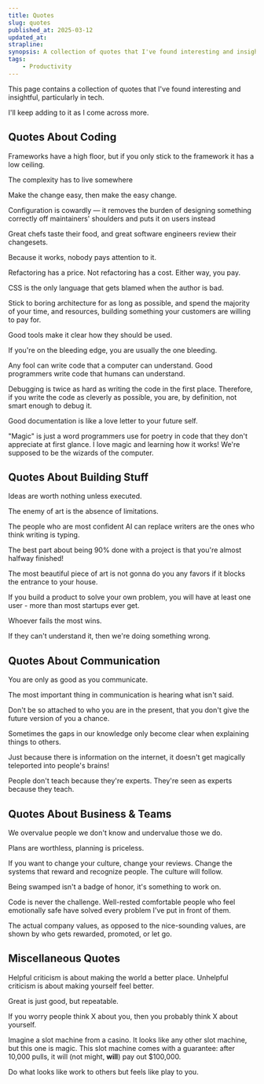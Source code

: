 ```yaml
---
title: Quotes
slug: quotes
published_at: 2025-03-12
updated_at:
strapline:
synopsis: A collection of quotes that I've found interesting and insightful.
tags:
    - Productivity
---
```


This page contains a collection of quotes that I've found interesting and insightful, particularly in tech.

I'll keep adding to it as I come across more.

## Quotes About Coding

<x-quote name="Sam Selikoff" title="Mostly Technical Podcast">Frameworks have a high floor, but if you only stick to the framework it has a low ceiling.</x-quote>

<x-quote name="Simon Swiss">The complexity has to live somewhere</x-quote>

<x-quote name="Caleb Porzio">Make the change easy, then make the easy change.</x-quote>

<x-quote name="Rich Harris">Configuration is cowardly — it removes the burden of designing something correctly off maintainers' shoulders and puts it on users instead</x-quote>

<x-quote name="Sophia Willows">Great chefs taste their food, and great software engineers review their changesets.</x-quote>

<x-quote name="Eric Bailey">Because it works, nobody pays attention to it.</x-quote>

<x-quote name="Germán Velasco">Refactoring has a price. Not refactoring has a cost. Either way, you pay.</x-quote>

<x-quote name="Josh Collinsworth">CSS is the only language that gets blamed when the author is bad.</x-quote>

<x-quote name="Addi Osmani">Stick to boring architecture for as long as possible, and spend the majority of your time, and resources, building something your customers are willing to pay for.</x-quote>

<x-quote name="Amelia Wattenberger">Good tools make it clear how they should be used.</x-quote>

<x-quote name="REM" title="Frontend Mastery">If you're on the bleeding edge, you are usually the one bleeding.</x-quote>

<x-quote name="Martin Fowler">Any fool can write code that a computer can understand. Good programmers write code that humans can understand.</x-quote>

<x-quote name="Brian Kernighan" title="Kernighan's Law">Debugging is twice as hard as writing the code in the first place. Therefore, if you write the code as cleverly as possible, you are, by definition, not smart enough to debug it.</x-quote>

<x-quote name="Anita Pari">Good documentation is like a love letter to your future self.</x-quote>

<x-quote name="David Heinemeier Hansson">"Magic" is just a word programmers use for poetry in code that they don't appreciate at first glance. I love magic and learning how it works! We're supposed to be the wizards of the computer.</x-quote>

## Quotes About Building Stuff

<x-quote name="Derek Sivers">Ideas are worth nothing unless executed.</x-quote>

<x-quote name="Orson Welles">The enemy of art is the absence of limitations.</x-quote>

<x-quote name="Andrew Ti">The people who are most confident AI can replace writers are the ones who think writing is typing.</x-quote>

<x-quote name="Aaron Francis">The best part about being 90% done with a project is that you're almost halfway finished!</x-quote>

<x-quote name="Frederic Marx">The most beautiful piece of art is not gonna do you any favors if it blocks the entrance to your house.</x-quote>

<x-quote name="Sahil Lavingia" title="Founder of Gumroad">If you build a product to solve your own problem, you will have at least one user - more than most startups ever get.</x-quote>

<x-quote name="Seth Goden">Whoever fails the most wins.</x-quote>

<x-quote name="Taylor Otwell">If they can't understand it, then we're doing something wrong.</x-quote>

## Quotes About Communication

<x-quote name="Vinh Giang">You are only as good as you communicate.</x-quote>

<x-quote name="Peter Drucker">The most important thing in communication is hearing what isn't said.</x-quote>

<x-quote name="Vinh Giang">Don't be so attached to who you are in the present, that you don't give the future version of you a chance.</x-quote>

<x-quote name="Addi Osmani">Sometimes the gaps in our knowledge only become clear when explaining things to others.</x-quote>

<x-quote name="Julia Evans">Just because there is information on the internet, it doesn't get magically teleported into people's brains!</x-quote>

<x-quote name="Nathan Barry">People don't teach because they're experts. They're seen as experts because they teach.</x-quote>

## Quotes About Business & Teams

<x-quote name="Brian Norgard">We overvalue people we don't know and undervalue those we do.</x-quote>

<x-quote name="Visakan Veerasamy">Plans are worthless, planning is priceless.</x-quote>

<x-quote name="Mike Crittenden">If you want to change your culture, change your reviews. Change the systems that reward and recognize people. The culture will follow.</x-quote>

<x-quote name="Greg Kogan">Being swamped isn't a badge of honor, it's something to work on.</x-quote>

<x-quote name="Ceej Silverio">Code is never the challenge. Well-rested comfortable people who feel emotionally safe have solved every problem I've put in front of them.</x-quote>

<x-quote name="Netflix Company Values (2009)">The actual company values, as opposed to the nice-sounding values, are shown by who gets rewarded, promoted, or let go.</x-quote>

## Miscellaneous Quotes

<x-quote name="Nick Wignell">Helpful criticism is about making the world a better place. Unhelpful criticism is about making yourself feel better.</x-quote>

<x-quote name="Steph Smith">Great is just good, but repeatable.</x-quote>

<x-quote name="Mike Crittenden">If you worry people think X about you, then you probably think X about yourself.</x-quote>

<x-quote name="Nick Murray" title="The Game of Numbers, about how uncertainty is what makes us quit">Imagine a slot machine from a casino. It looks like any other slot machine, but this one is magic. This slot machine comes with a guarantee: after 10,000 pulls, it will (not might, **will**) pay out \$100,000.</x-quote>

<x-quote name="Ali Abdaal">Do what looks like work to others but feels like play to you.</x-quote>
